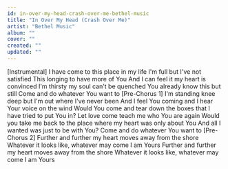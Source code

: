 ```yaml
---
id: in-over-my-head-crash-over-me-bethel-music
title: "In Over My Head (Crash Over Me)"
artist: "Bethel Music"
album: ""
cover: ""
created: ""
updated: ""
---
```


[Instrumental]
I have come to this place in my life
I'm full but I've not satisfied
This longing to have more of You
And I can feel it my heart is convinced
I'm thirsty my soul can't be quenched
You already know this but still
Come and do whatever You want to
[Pre-Chorus 1]
I'm standing knee deep but I'm out where I've never been
And I feel You coming and I hear Your voice on the wind
Would You come and tear down the boxes that I have tried to put You in?
Let love come teach me who You are again
Would you take me back to the place where my heart was only about You
And all I wanted was just to be with You?
Come and do whatever You want to
[Pre-Chorus 2]
Further and further my heart moves away from the shore
Whatever it looks like, whatever may come I am Yours
Further and further my heart moves away from the shore
Whatever it looks like, whatever may come I am Yours